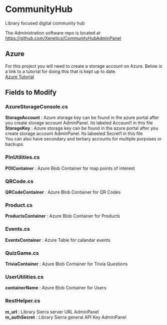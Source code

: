 # CommunityHub
Library focused digital community hub

The Administration software repo is located at https://github.com/Xenetics/CommunityHubAdminPanel

## Azure
For this project you will need to create a storage account on Azure. Below is a link to a tutorial for doing this that is kept up to date.  
[Azure Tutorial](https://docs.microsoft.com/en-us/azure/storage/common/storage-create-storage-account)  

## Fields to Modify  

### AzureStorageConsole.cs
<b>StorageAccount</b> : Azure storage key can be found in the azure portal after you create storage account	AdminPanel. Its labeled Account1 in this file  
<b>StorageKey</b> : Azure storage key can be found in the azure portal after you create storage account	AdminPanel. Its labeeled Secret1 in this file  
You can also have secondary and tertiary accounts for multiple purposes or backups.  
### PinUtilities.cs
<b>POIContainer</b> : Azure Blob Container for map points of interest  
### QRCode.cs
<b>QRCodeContainer</b> : Azure Blob Container for QR Codes  
### Product.cs
<b>ProductsContainer</b> : Azure Blob Container for Products  
### Events.cs
<b>EventsContainer</b> : Azure Table for calandar events  
### QuizGame.cs
<b>TriviaContainer</b> : Azure Blob Container for Trivia Questions  
### UserUtilities.cs
<b>containerName</b> : Azure Blob Container for Users   
### RestHelper.cs
<b>m_url</b> : Library Sierra server URL	AdminPanel  
<b>m_authSecret</b> : Library Sierra general API Key	AdminPanel  
